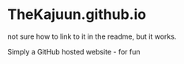 # TheKajuun.github.io
not sure how to link to it in the readme, but it works.

Simply a GitHub hosted website - for fun
